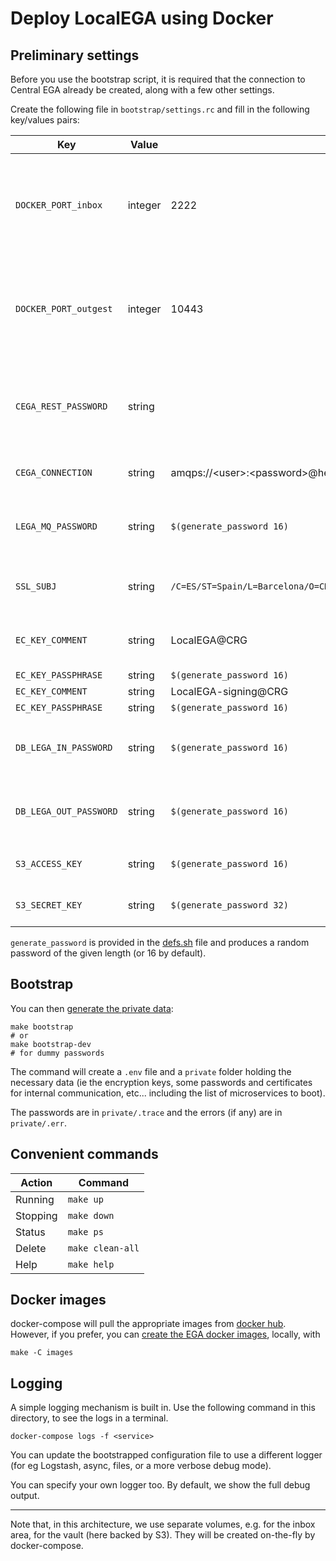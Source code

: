 # Deploy LocalEGA using Docker


## Preliminary settings

Before you use the bootstrap script, it is required that the
connection to Central EGA already be created, along with a few other settings.

Create the following file in `bootstrap/settings.rc` and fill in the
following key/values pairs:


| Key | Value | Example | Description |
|-----|-------|---------|-------------|
| `DOCKER_PORT_inbox` | integer  | 2222 | Port mapping to access the container from the host or external network |
| `DOCKER_PORT_outgest` | integer  | 10443 | Port mapping to access the container from the host or external network |
| `CEGA_REST_PASSWORD` | string |  | Password to connect to the Central EGA Users ReST endpoint |
| `CEGA_CONNECTION` | string | amqps://&lt;user&gt;:&lt;password&gt;@hellgate.crg.eu:5271/&lt;vhost&gt; | CentralEGA [RabbitMQ URI](https://www.rabbitmq.com/uri-spec.html) |
| `LEGA_MQ_PASSWORD` | string | `$(generate_password 16)` | Password for the Local MQ broker admin user |
| `SSL_SUBJ` | string | `/C=ES/ST=Spain/L=Barcelona/O=CRG/OU=SysDevs/CN=LocalEGA/emailAddress=all.ega@crg.eu` | Used to create the self-signed certificates |
| `EC_KEY_COMMENT` | string | LocalEGA@CRG | For the elliptic key, used by Crypt4GH |
| `EC_KEY_PASSPHRASE` | string | `$(generate_password 16)` | |
| `EC_KEY_COMMENT` | string | LocalEGA-signing@CRG | |
| `EC_KEY_PASSPHRASE` | string | `$(generate_password 16)` | |
| `DB_LEGA_IN_PASSWORD` | string | `$(generate_password 16)` | Password for the `lega_in` database user |
| `DB_LEGA_OUT_PASSWORD` | string | `$(generate_password 16)` | Password for the `lega_out` database user |
| `S3_ACCESS_KEY` | string | `$(generate_password 16)` | Access key for the S3 storage |
| `S3_SECRET_KEY` | string | `$(generate_password 32)` | Secret key for the S3 storage |



`generate_password` is provided in the [defs.sh](./bootstrap/defs.sh)
file and produces a random password of the given length (or 16 by
default).

## Bootstrap

You can then [generate the private data](bootstrap):

	make bootstrap
	# or
	make bootstrap-dev
	# for dummy passwords

The command will create a `.env` file and a `private` folder holding
the necessary data (ie the encryption keys, some passwords and
certificates for internal communication, etc... including the list of
microservices to boot).

The passwords are in `private/.trace` and the errors (if any) are in `private/.err`.

## Convenient commands

| Action   | Command          |
|----------|------------------|
| Running  | `make up`        |
| Stopping | `make down`      |
| Status   | `make ps`        |
| Delete   | `make clean-all` |
| Help     | `make help`      |

## Docker images

docker-compose will pull the appropriate images from [docker hub](https://hub.docker.com/u/egarchive/).
However, if you prefer, you can [create the EGA docker images](images), locally, with

	make -C images


## Logging

A simple logging mechanism is built in. Use the following command in
this directory, to see the logs in a terminal.

	docker-compose logs -f <service>

You can update the bootstrapped configuration file to use a different
logger (for eg Logstash, async, files, or a more verbose debug mode).

You can specify your own logger too. By default, we show the full debug output.

---

Note that, in this architecture, we use separate volumes, e.g. for
the inbox area, for the vault (here backed by S3). They
will be created on-the-fly by docker-compose.
